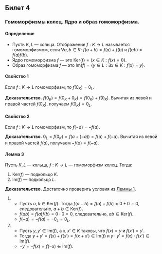 ## Билет 4

### Гомоморфизмы колец. Ядро и образ гомоморфизма.

#### Определение
- Пусть $K, L$ — кольца. Отображение $f : K \to L$ называется гомоморфизмом, если $\forall a, b \in K$:
  $f(a + b) = f(a) + f(b)$ и $f(ab) = f(a)f(b)$.
- Ядро гомоморфизма $f$ — это $\text{Ker}(f) = \{x \in K : f(x) = 0\}$.
- Образ гомоморфизма $f$ — это $\text{Im}(f) = \{y \in L : \exists x \in K : f(x) = y\}$.

#### Свойство 1
Если $f : K \to L$ гомоморфизм, то $f(0_K) = 0_L$.

**Доказательство.** $f(0_K) = f(0_K + 0_K) = f(0_K) + f(0_K)$. Вычитая из левой и правой частей $f(0_K)$, получаем $f(0_K) = 0_L$.

#### Свойство 2
Если $f : K \to L$ гомоморфизм, то $f(-a) = -f(a)$.

**Доказательство.** $0_L = f(0_K) = f(a + (-a)) = f(a) + f(-a)$. Вычитая из левой и правой частей $f(a)$, получаем $-f(a) = f(-a)$.

#### Лемма 3
Пусть $K, L$ — кольца, $f : K \to L$ — гомоморфизм колец. Тогда:
1. $\text{Ker}(f)$ — подкольцо $K$.
2. $\text{Im}(f)$ — подкольцо $L$.

**Доказательство.** Достаточно проверить условия из [Леммы 1](./3.md#лемма-1).
1. - Пусть $a, b \in \text{Ker}(f)$. Тогда $f(a + b) = f(a) + f(b) = 0 + 0 = 0$, следовательно, $a + b \in \text{Ker}(f)$.
   - $f(ab) = f(a)f(b) = 0 \cdot 0 = 0$, следовательно, $ab \in \text{Ker}(f)$.
   - $f(-a) = -f(a) = -0_L = 0_L$.
2. - Пусть $y, y' \in \text{Im}(f)$, а $x, x' \in K$ таковы, что $f(x) = y$ и $f(x') = y'$.
   - Тогда $y + y' = f(x) + f(x') = f(x + x') \in \text{Im}(f)$ и $y \cdot y' = f(x) \cdot f(x') \in \text{Im}(f)$.
   - $-y = -f(x) = f(-x) \in \text{Im}(f)$.
